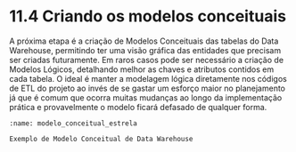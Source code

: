 # 11.4 Criando os modelos conceituais

A próxima etapa é a criação de Modelos Conceituais das tabelas do Data Warehouse,  permitindo ter uma visão gráfica das entidades que precisam ser criadas futuramente. Em raros casos pode ser necessário a criação de Modelos Lógicos, detalhando melhor as chaves e atributos contidos em cada tabela. O ideal é manter a modelagem lógica diretamente nos códigos de ETL do projeto ao invés de se gastar um esforço maior no planejamento já que é comum que ocorra muitas mudanças ao longo da implementação prática e provavelmente o modelo ficará defasado de qualquer forma.

```{figure} ../../../assets/img/modelo_conceitual_estrela.png
:name: modelo_conceitual_estrela

Exemplo de Modelo Conceitual de Data Warehouse
```